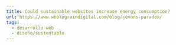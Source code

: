```yaml
---
title: Could sustainable websites increase energy consumption?
url: https://www.wholegraindigital.com/blog/jevons-paradox/
tags:
  - desarrollo web
  - diseño/sustentable
---
```

